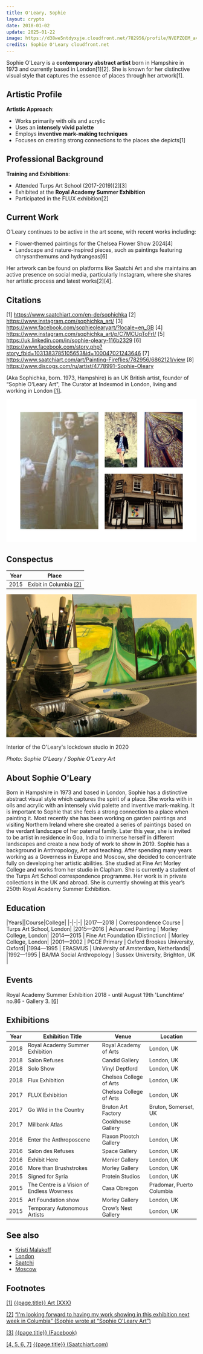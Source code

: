 ```yaml
---
title: O'Leary, Sophie
layout: crypto
date: 2018-01-02
update: 2025-01-22
image: https://d38we5ntdyxyje.cloudfront.net/782956/profile/NVEPZQEM_avatar_medium_square.jpg
credits: Sophie O'Leary cloudfront.net
---
```


Sophie O'Leary is a **contemporary abstract artist** born in Hampshire in 1973 and currently based in London[1][2]. She is known for her distinctive visual style that captures the essence of places through her artwork[1].

## Artistic Profile

**Artistic Approach**:
- Works primarily with oils and acrylic
- Uses an **intensely vivid palette**
- Employs **inventive mark-making techniques**
- Focuses on creating strong connections to the places she depicts[1]

## Professional Background

**Training and Exhibitions**:
- Attended Turps Art School (2017-2019)[2][3]
- Exhibited at the **Royal Academy Summer Exhibition**
- Participated in the FLUX exhibition[2]

## Current Work

O'Leary continues to be active in the art scene, with recent works including:
- Flower-themed paintings for the Chelsea Flower Show 2024[4]
- Landscape and nature-inspired pieces, such as paintings featuring chrysanthemums and hydrangeas[6]

Her artwork can be found on platforms like Saatchi Art and she maintains an active presence on social media, particularly Instagram, where she shares her artistic process and latest works[2][4].

## Citations

[1] https://www.saatchiart.com/en-de/sophichka
[2] https://www.instagram.com/sophichka_art/
[3] https://www.facebook.com/sophieolearyart/?locale=en_GB
[4] https://www.instagram.com/sophichka_art/p/C7MCUqToFrI/
[5] https://uk.linkedin.com/in/sophie-oleary-116b2329
[6] https://www.facebook.com/story.php?story_fbid=1031383785105653&id=100047021243646
[7] https://www.saatchiart.com/art/Painting-Fireflies/782956/6862121/view
[8] https://www.discogs.com/ru/artist/4778991-Sophie-Oleary

(Aka Sophichka, born. 1973, Hampshire) is an UK British artist, founder of “Sophie O'Leary Art", The Curator at Indexmod in London, living and working in London <span id="a1">[\[1\]](#f1)</span>.

![](/images/o-leary-sophie.jpg)

## Conspectus

|Year|Place|
|-|-|
|2015|Exibit in Columbia <span id="a2">[\[2\]](#f2)</span>|

![](/images/o-leary-sophie-2.jpg)

Interior of the O'Leary's lockdown studio in 2020

*Photo: Sophie O'Leary / Sophie O'Leary Art*


## About Sophie O'Leary

Born in Hampshire in 1973 and based in London, Sophie has a distinctive abstract visual style which captures the spirit of a place. She works with in oils and acrylic with an intensely vivid palette and inventive mark-making. It is important to Sophie that she feels a strong connection to a place when painting it. Most recently she has been working on garden paintings and visiting Northern Ireland where she created a series of paintings based on the verdant landscape of her paternal family. Later this year, she is invited to be artist in residence in Goa, India to immerse herself in different landscapes and create a new body of work to show in 2019. Sophie has a background in Anthropology, Art and teaching. After spending many years working as a Governess in Europe and Moscow, she decided to concentrate fully on developing her artistic abilities. She studied at Fine Art Morley College and works from her studio in Clapham. She is currently a student of the Turps Art School correspondence programme. Her work is in private collections in the UK and abroad. She is currently showing at this year’s 250th Royal Academy Summer Exhibition.

## Education

|Years||Course|College|
|-|-|-|
|2017—2018 | Correspondence Course | Turps Art School, London|
|2015—2016 | Advanced Painting | Morley College, London|
|2014—2015 | Fine Art Foundation (Distinction) | Morley College, London|
|2001—2002 | PGCE Primary | Oxford Brookes University, Oxford|
|1994—1995 | ERASMUS | University of Amsterdam, Netherlands|
|1992—1995 | BA/MA Social Anthropology | Sussex University, Brighton, UK |

## Events

Royal Academy Summer Exhibition 2018 - until August 19th
'Lunchtime' no.86 - Gallery 3. <span id="a4">[\[6\]](#f4)</span>

## Exhibitions

| Year  | Exhibition Title                                | Venue                            | Location               |
|-------|-------------------------------------------------|----------------------------------|------------------------|
| 2018  | Royal Academy Summer Exhibition                | Royal Academy of Arts            | London, UK             |
| 2018  | Salon Refuses                                  | Candid Gallery                   | London, UK             |
| 2018  | Solo Show                                      | Vinyl Deptford                   | London, UK             |
| 2018  | Flux Exhibition                                | Chelsea College of Arts          | London, UK             |
| 2017  | FLUX Exhibition                                | Chelsea College of Arts          | London, UK             |
| 2017  | Go Wild in the Country                         | Bruton Art Factory               | Bruton, Somerset, UK   |
| 2017  | Millbank Atlas                                 | Cookhouse Gallery                | London, UK             |
| 2016  | Enter the Anthroposcene                        | Flaxon Ptootch Gallery           | London, UK             |
| 2016  | Salon des Refuses                              | Space Gallery                    | London, UK             |
| 2016  | Exhibit Here                                   | Menier Gallery                   | London, UK             |
| 2016  | More than Brushstrokes                         | Morley Gallery                   | London, UK             |
| 2015  | Signed for Syria                               | Protein Studios                  | London, UK             |
| 2015  | The Centre is a Vision of Endless Wowness       | Casa Obregon                     | Pradomar, Puerto Columbia |
| 2015  | Art Foundation show                            | Morley Gallery                   | London, UK             |
| 2015  | Temporary Autonomous Artists                   | Crow’s Nest Gallery              | London, UK             |


## See also

+ [Kristi Malakoff](malakoff-kristi)
+ [London](london)
+ [Saatchi](Saatchi)
+ [Moscow](moscow)


## Footnotes

[[1]](#a1) <span id="f1"></span> [{{page.title}} Art (XXX)](https://www.facebook.com/pg/sophieolearyart/about/?ref=page_internal)

[[2]](#a2) <span id="f2"></span> [“I'm looking forward to having my work showing in this exhibition next week in Columbia” (Sophie wrote at “Sophie O'Leary Art”)](https://www.facebook.com/pg/sophieolearyart/about/?ref=page_internal)

[[3]](#a3) <span id="f3"></span> [{{page.title}} (Facebook)](https://www.facebook.com/pg/sophieolearyart/about/?ref=page_internal)

[[4, 5, 6, 7]](#a4) <span id="f4"></span> [{{page.title}} (Saatchiart.com)](https://www.saatchiart.com/sophichka)
